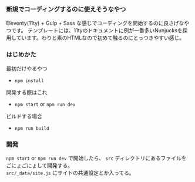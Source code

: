 ### 新規でコーディングするのに使えそうなやつ
Eleventy(11ty) + Gulp + Sass な感じでコーディングを開始するのに良さげなやつです。
テンプレートには、11tyのドキュメントに例が一番多いNunjucksを採用しています。わりと素のHTMLなので初めて触るのにとっつきやすい感じ。

### はじめかた
最初だけやるやつ
- `npm install`

開発する際はこれ
- `npm start` or `npm run dev`

ビルドする場合
- `npm run build`

### 開発
`npm start` or `npm run dev` で開始したら、 `src` ディレクトリにあるファイルをごにょごにょして開発する。  
`src/_data/site.js` にサイトの共通設定とか入ってる。
